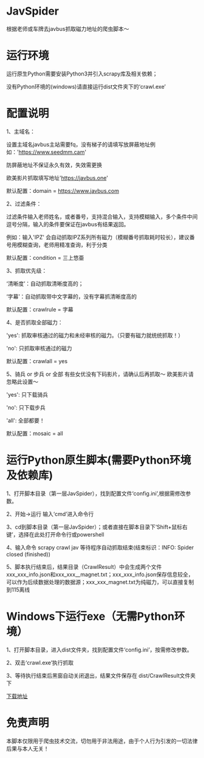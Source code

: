 # JavSpider
根据老师或车牌去javbus抓取磁力地址的爬虫脚本～

# 运行环境

运行原生Python需要安装Python3并引入scrapy库及相关依赖；

没有Python环境的(windows)请直接运行dist文件夹下的‘crawl.exe’


# 配置说明

1、主域名：

设置主域名javbus主站需要fq，没有梯子的请填写放屏蔽地址例如：'https://www.seedmm.cam'

防屏蔽地址不保证永久有效，失效需更换

欧美影片抓取填写地址'https://javbus.one'

默认配置：domain = https://www.javbus.com


2、过滤条件：

过滤条件输入老师姓名，或者番号，支持混合输入，支持模糊输入，多个条件中间逗号分隔，输入的条件要保证在javbus有结果返回。

例如：输入'IPZ' 会自动抓取IPZ系列所有磁力（模糊番号抓取耗时较长），建议番号用模糊查询，老师用精准查询，利于分类

默认配置：condition = 三上悠亜


3、抓取优先级：

‘清晰度’：自动抓取清晰度高的；

‘字幕’：自动抓取带中文字幕的，没有字幕抓清晰度高的

默认配置：crawlrule = 字幕


4、是否抓取全部磁力：

'yes': 抓取审核通过的磁力和未经审核的磁力。（只要有磁力就统统抓取！）

'no': 只抓取审核通过的磁力

默认配置：crawlall = yes


5、骑兵 or 步兵 or 全部 有些女优没有下码影片，请确认后再抓取～ 欧美影片请忽略此设置～

'yes': 只下载骑兵
    
'no': 只下载步兵
    
'all': 全部都要！
    
默认配置：mosaic = all


# 运行Python原生脚本(需要Python环境及依赖库)
1、打开脚本目录（第一层JavSpider），找到配置文件‘config.ini’,根据需修改参数。

2、开始->运行 输入‘cmd’进入命令行

3、cd到脚本目录（第一层JavSpider）；或者直接在脚本目录下‘Shift+鼠标右键’，选择在此处打开命令行或powershell

4、输入命令 scrapy crawl jav  等待程序自动抓取结束(结束标识：INFO: Spider closed (finished))

5、脚本执行结束后，结果目录（CrawlResult）中会生成两个文件 xxx_xxx_info.json和xxx_xxx__magnet.txt；xxx_xxx_info.json保存信息较全，可以作为后续数据处理的数据源；xxx_xxx_magnet.txt为纯磁力，可以直接复制到115离线

# Windows下运行exe（无需Python环境）
1、打开脚本目录，进入dist文件夹，找到配置文件‘config.ini’，按需修改参数。

2、双击‘crawl.exe’执行抓取

3、等待执行结束后黑窗自动关闭退出，结果文件保存在 dist/CrawlResult文件夹下

[下载地址](https://github.com/qiqiandfei/JavSpider/releases/tag/V1.0)

# 免责声明
本脚本仅限用于爬虫技术交流，切勿用于非法用途，由于个人行为引发的一切法律后果与本人无关！
